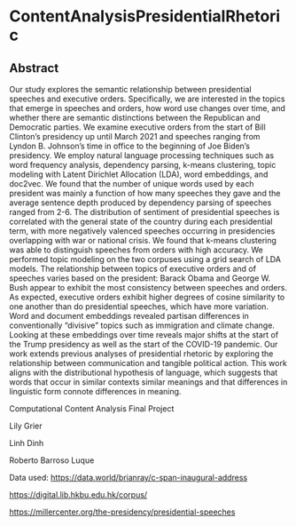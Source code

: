 # ContentAnalysisPresidentialRhetoric

## Abstract

Our study explores the semantic relationship between presidential speeches and executive orders. Specifically, we are interested in the topics that emerge in speeches and orders, how word use changes over time, and whether there are semantic distinctions between the Republican and Democratic parties. We examine executive orders from the start of Bill Clinton’s presidency up until March 2021 and speeches ranging from Lyndon B. Johnson’s time in office to the beginning of Joe Biden’s presidency. We employ natural language processing techniques such as word frequency analysis, dependency parsing, k-means clustering, topic modeling with Latent Dirichlet Allocation (LDA), word embeddings, and doc2vec. We found that the number of unique words used by each president was mainly a function of how many speeches they gave and the average sentence depth produced by dependency parsing of speeches ranged from 2-6. The distribution of sentiment of presidential speeches is correlated with the general state of the country during each presidential term, with more negatively valenced speeches occurring in presidencies overlapping with war or national crisis. We found that k-means clustering was able to distinguish speeches from orders with high accuracy. We performed topic modeling on the two corpuses using a grid search of LDA models. The relationship between topics of executive orders and of speeches varies based on the president: Barack Obama and George W. Bush appear to exhibit the most consistency between speeches and orders. As expected, executive orders exhibit higher degrees of cosine similarity to one another than do presidential speeches, which have more variation. Word and document embeddings revealed partisan differences in conventionally “divisive” topics such as immigration and climate change. Looking at these embeddings over time reveals major shifts at the start of the Trump presidency as well as the start of the COVID-19 pandemic. Our work extends previous analyses of presidential rhetoric by exploring the relationship between communication and tangible political action. This work aligns with the distributional hypothesis of language, which suggests that words that occur in similar contexts similar meanings and that differences in linguistic form connote differences in meaning. 


Computational Content Analysis Final Project

Lily Grier

Linh Dinh

Roberto Barroso Luque

Data used:
https://data.world/brianray/c-span-inaugural-address

https://digital.lib.hkbu.edu.hk/corpus/

https://millercenter.org/the-presidency/presidential-speeches






